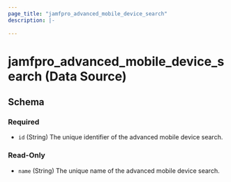 ```yaml
---
page_title: "jamfpro_advanced_mobile_device_search"
description: |-
  
---
```


# jamfpro_advanced_mobile_device_search (Data Source)


<!-- schema generated by tfplugindocs -->
## Schema

### Required

- `id` (String) The unique identifier of the advanced mobile device search.

### Read-Only

- `name` (String) The unique name of the advanced mobile device search.